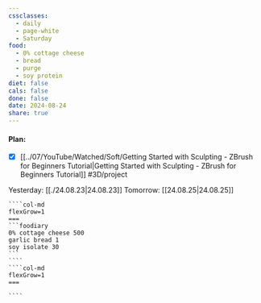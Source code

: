 ```yaml
---
cssclasses:
  - daily
  - page-white
  - Saturday
food:
  - 0% cottage cheese
  - bread
  - purge
  - soy protein
diet: false
cals: false
done: false
date: 2024-08-24
share: true
---
```

#### Plan:
- [x] [[../07/YouTube/Watched/Soft/Getting Started with Sculpting - ZBrush for Beginners Tutorial|Getting Started with Sculpting - ZBrush for Beginners Tutorial]] #3D/project

Yesterday: [[./24.08.23|24.08.23]]
Tomorrow: [[24.08.25|24.08.25]]
`````col
````col-md
flexGrow=1
===
```foodiary 
0% cottage cheese 500
garlic bread 1
soy isolate 30
```
````
````col-md
flexGrow=1
===

````
`````
